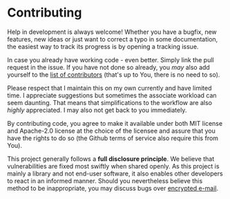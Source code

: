 Contributing
============

Help in development is always welcome!  Whether you have a bugfix, new
features, new ideas or just want to correct a typo in some documentation, the
easiest way to track its progress is by opening a tracking issue.

In case you already have working code - even better. Simply link the pull
request in the issue. If you have not done so already, you _may_ also add
yourself to the [list of contributors][contributors] (that's up to You, there
is no need to so).

Please respect that I maintain this on my own currently and have limited time.
I appreciate suggestions but sometimes the associate workload can seem
daunting. That means that simplifications to the workflow are also *highly*
appreciated. I may also not get back to you immediately.

By contributing code, you agree to make it available under both MIT license and
Apache-2.0 license at the choice of the licensee and assure that you have the
rights to do so (the Github terms of service also require this from You).

This project generally follows a **full disclosure principle**.  We believe
that vulnerabilities are fixed most swiftly when shared openly. As this project
is mainly a library and not end-user software, it also enables other developers
to react in an informed manner.  Should you nevertheless believe this method to
be inappropriate, you may discuss bugs over [encrypted e-mail][pgp-key].

[contributors]: ../Contributors.txt
[pgp-key]: http://pgp.mit.edu/pks/lookup?op=vindex&search=0x8BFB6B35887B56B8
